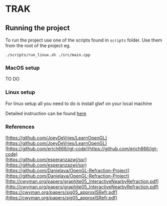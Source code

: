 # TRAK

## Running the project

To run the project use one of the scripts found in `scripts` folder. Use them from the root of the project eg.

```
./scripts/run_linux.sh ./src/main.cpp
```

### MacOS setup

TO DO

### Linux setup

For linux setup all you need to do is install glwf on your local machine

Detailed instruction can be found [here](https://www.glfw.org/docs/latest/compile.html)

### References
[https://github.com/JoeyDeVries/LearnOpenGL](https://github.com/JoeyDeVries/LearnOpenGL)  
[https://github.com/erich666/jgt-code](https://github.com/erich666/jgt-code)  
[https://github.com/esperanzazwj/ssr](https://github.com/esperanzazwj/ssr)  
[https://github.com/Danielava/OpenGL-Refraction-Project](https://github.com/Danielava/OpenGL-Refraction-Project)  
[http://cwyman.org/papers/graphite05_InteractiveNearbyRefraction.pdf](http://cwyman.org/papers/graphite05_InteractiveNearbyRefraction.pdf)  
[https://cwyman.org/papers/sig05_approxISRefr.pdf](https://cwyman.org/papers/sig05_approxISRefr.pdf)
